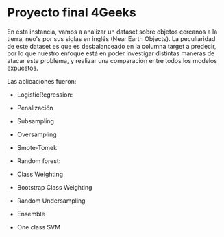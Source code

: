 # Proyecto final 4Geeks

En esta instancia, vamos a analizar un dataset sobre objetos cercanos a la tierra, neo's por sus siglas en inglés (Near Earth Objects). La peculiaridad de este dataset es que es desbalanceado en la columna target a predecir, por lo que nuestro enfoque está en poder investigar distintas maneras de atacar este problema, y realizar una comparación entre todos los modelos expuestos. 

Las aplicaciones fueron:

- LogisticRegression: 
-    Penalización
-    Subsampling
-    Oversampling
-    Smote-Tomek 


- Random forest: 
-    Class Weighting
-    Bootstrap Class Weighting
-    Random Undersampling
-    Ensemble 


- One class SVM
